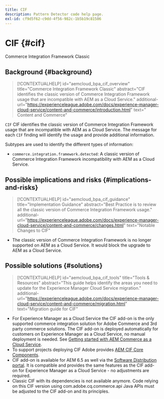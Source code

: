 ```yaml
---
title: CIF
description: Pattern Detector code help page.
exl-id: cf9d5f62-c9dd-4f56-982c-1b5b19c81506
---
```

# CIF {#cif}

Commerce Integration Framework Classic

## Background {#background}

>[!CONTEXTUALHELP]
>id="aemcloud_bpa_cif_overview"
>title="Commerce Integration Framework Classic"
>abstract="CIF identifies the classic version of Commerce Integration Framework usage that are incompatible with AEM as a Cloud Service."
>additional-url="https://experienceleague.adobe.com/docs/experience-manager-cloud-service/content-and-commerce/introduction.html" text=" Content and Commerce"

`CIF` CIF identifies the classic version of Commerce Integration Framework usage that are incompatible with AEM as a Cloud Service. The message for each `CIF` finding will identify the usage and provide additional information.

Subtypes are used to identify the different types of information:

* `commerce.integration.framework.detected`: A classic version of Commerce Integration Framework incompatibility with AEM as a Cloud Service.


## Possible implications and risks {#implications-and-risks}

>[!CONTEXTUALHELP]
>id="aemcloud_bpa_cif_guidance"
>title="Implementation Guidance"
>abstract="Best Practice is to review all the classic version of Commerce Integration Framework usage."
>additional-url="https://experienceleague.adobe.com/docs/experience-manager-cloud-service/content-and-commerce/changes.html" text="Notable Changes to CIF"

* The classic version of Commerce Integration Framework is no longer supported on AEM as a Cloud Service. It would block the upgrade to AEM as a Cloud Service.

## Possible solutions {#solutions}

>[!CONTEXTUALHELP]
>id="aemcloud_bpa_cif_tools"
>title="Tools & Resources"
>abstract="This guide helps identify the areas you need to update for the Experience Manager Cloud Service migration."
>additional-url="https://experienceleague.adobe.com/docs/experience-manager-cloud-service/content-and-commerce/migration.html" text="Migration guide for CIF"

* For Experience Manager as a Cloud Service the CIF add-on is the only supported commerce integration solution for Adobe Commerce and 3rd party commerce solutions. The CIF add-on is deployed automatically for customers on Experience Manager as a Cloud Service, no manual deployment is needed. See [Getting started with AEM Commerce as a Cloud Service](https://experienceleague.adobe.com/docs/experience-manager-cloud-service/content-and-commerce/storefront/getting-started.html).
* To support projects deploying CIF Adobe provides [AEM CIF Core Components](https://github.com/adobe/aem-core-cif-components).
* CIF add-on is available for AEM 6.5 as well via the [Software Distribution portal](https://experience.adobe.com/#/downloads/content/software-distribution/en/aem.html). It is compatible and provides the same features as the CIF add-on for Experience Manager as a Cloud Service - no adjustments are required.
* Classic CIF with its dependencies is not available anymore. Code relying on this CIF version using com.adobe.cq.commerce.api Java APIs must be adjusted to the CIF add-on and its principles.
